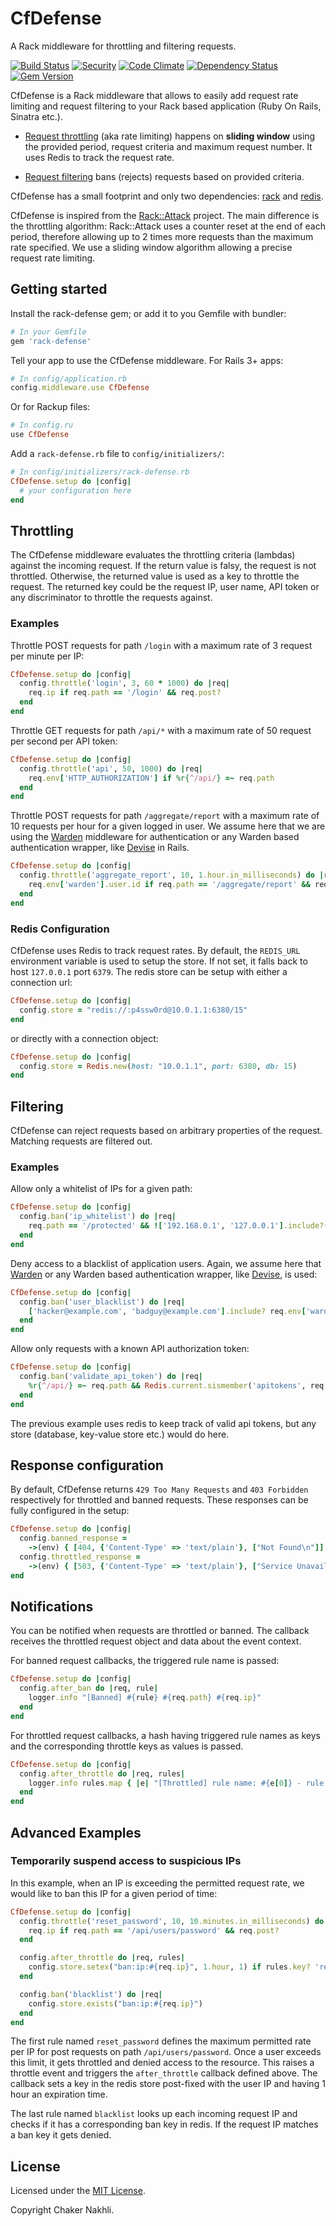 CfDefense
=============

A Rack middleware for throttling and filtering requests.

[![Build Status](https://travis-ci.org/nakhli/rack-defense.svg)](https://travis-ci.org/nakhli/rack-defense)
[![Security](https://hakiri.io/github/nakhli/rack-defense/master.svg)](https://hakiri.io/github/nakhli/rack-defense/master)
[![Code Climate](https://codeclimate.com/github/nakhli/rack-defense/badges/gpa.svg)](https://codeclimate.com/github/nakhli/rack-defense)
[![Dependency Status](https://gemnasium.com/nakhli/rack-defense.svg)](https://gemnasium.com/nakhli/rack-defense)
[![Gem Version](https://badge.fury.io/rb/rack-defense.svg)](http://badge.fury.io/rb/rack-defense)

CfDefense is a Rack middleware that allows to easily add request rate limiting and request filtering to your Rack based application (Ruby On Rails, Sinatra etc.).

* [Request throttling](#throttling) (aka rate limiting) happens on __sliding window__ using the provided period, request criteria and maximum request number. It uses Redis to track the request rate.

* [Request filtering](#filtering) bans (rejects) requests based on provided criteria.

CfDefense has a small footprint and only two dependencies: [rack](https://github.com/rack/rack) and [redis](https://github.com/redis/redis-rb).

CfDefense is inspired from the [Rack::Attack](https://github.com/kickstarter/rack-attack) project. The main difference is the throttling algorithm: Rack::Attack uses a counter reset at the end of each period, therefore allowing up to 2 times more requests than the maximum rate specified. We use a sliding window algorithm allowing a precise request rate limiting.

## Getting started

Install the rack-defense gem; or add it to you Gemfile with bundler:

```ruby
# In your Gemfile
gem 'rack-defense'
```

Tell your app to use the CfDefense middleware. For Rails 3+ apps:

```ruby
# In config/application.rb
config.middleware.use CfDefense
```

Or for Rackup files:

```ruby
# In config.ru
use CfDefense
```

Add a `rack-defense.rb` file to `config/initializers/`:

```ruby
# In config/initializers/rack-defense.rb
CfDefense.setup do |config|
  # your configuration here
end
```

## Throttling

The CfDefense middleware evaluates the throttling criteria (lambdas) against the incoming request.
If the return value is falsy, the request is not throttled. Otherwise, the returned value is used as a key to
throttle the request. The returned key could be the request IP, user name, API token or any discriminator to throttle
the requests against.

### Examples

Throttle POST requests for path `/login` with a maximum rate of 3 request per minute per IP:

```ruby
CfDefense.setup do |config|
  config.throttle('login', 3, 60 * 1000) do |req|
    req.ip if req.path == '/login' && req.post?
  end
end
```

Throttle GET requests for path `/api/*` with a maximum rate of 50 request per second per API token:

```ruby
CfDefense.setup do |config|
  config.throttle('api', 50, 1000) do |req|
    req.env['HTTP_AUTHORIZATION'] if %r{^/api/} =~ req.path
  end
end
```

Throttle POST requests for path `/aggregate/report` with a maximum rate of 10 requests per hour for a given logged in user. We assume here that we are using the [Warden](https://github.com/hassox/warden) middleware for authentication or any Warden based authentication wrapper, like [Devise](https://github.com/plataformatec/devise) in Rails.

```ruby
CfDefense.setup do |config|
  config.throttle('aggregate_report', 10, 1.hour.in_milliseconds) do |req|
    req.env['warden'].user.id if req.path == '/aggregate/report' && req.env['warden'].user
  end
end
```

### Redis Configuration

CfDefense uses Redis to track request rates. By default, the `REDIS_URL` environment variable is used to setup
the store. If not set, it falls back to host `127.0.0.1` port `6379`.
The redis store can be setup with either a connection url:

```ruby
CfDefense.setup do |config|
  config.store = "redis://:p4ssw0rd@10.0.1.1:6380/15"
end
```

or directly with a connection object:

```ruby
CfDefense.setup do |config|
  config.store = Redis.new(host: "10.0.1.1", port: 6380, db: 15)
end
```

## Filtering

CfDefense can reject requests based on arbitrary properties of the request. Matching requests are filtered out.

### Examples

Allow only a whitelist of IPs for a given path:

```ruby
CfDefense.setup do |config|
  config.ban('ip_whitelist') do |req|
    req.path == '/protected' && !['192.168.0.1', '127.0.0.1'].include?(req.ip)
  end
end
```

Deny access to a blacklist of application users. Again, we assume here that
[Warden](https://github.com/hassox/warden) or any Warden based authentication wrapper, like [Devise](https://github.com/plataformatec/devise), is used:

```ruby
CfDefense.setup do |config|
  config.ban('user_blacklist') do |req|
    ['hacker@example.com', 'badguy@example.com'].include? req.env['warden'].user.email
  end
end
```

Allow only requests with a known API authorization token:

```ruby
CfDefense.setup do |config|
  config.ban('validate_api_token') do |req|
    %r{^/api/} =~ req.path && Redis.current.sismember('apitokens', req.env['HTTP_AUTHORIZATION'])
  end
end
```

The previous example uses redis to keep track of valid api tokens, but any store (database, key-value store etc.) would do here.

## Response configuration

By default, CfDefense returns `429 Too Many Requests` and `403 Forbidden` respectively for throttled and banned requests.
These responses can be fully configured in the setup:

```ruby
CfDefense.setup do |config|
  config.banned_response =
    ->(env) { [404, {'Content-Type' => 'text/plain'}, ["Not Found\n"]] }
  config.throttled_response =
    ->(env) { [503, {'Content-Type' => 'text/plain'}, ["Service Unavailable\n"]] }
end
```

## Notifications

You can be notified when requests are throttled or banned. The callback receives the throttled request object and data
about the event context.

For banned request callbacks, the triggered rule name is passed:

```ruby
CfDefense.setup do |config|
  config.after_ban do |req, rule|
    logger.info "[Banned] #{rule} #{req.path} #{req.ip}"
  end
end
```

For throttled request callbacks, a hash having triggered rule names as keys and the corresponding throttle keys
as values is passed.

```ruby
CfDefense.setup do |config|
  config.after_throttle do |req, rules|
    logger.info rules.map { |e| "[Throttled] rule name: #{e[0]} - rule throttle key: #{e[1]}" }.join ', '
  end
end
```

## Advanced Examples

### Temporarily suspend access to suspicious IPs

In this example, when an IP is exceeding the permitted request rate, we would like to ban this IP for a given period of time:

```ruby
CfDefense.setup do |config|
  config.throttle('reset_password', 10, 10.minutes.in_milliseconds) do |req|
    req.ip if req.path == '/api/users/password' && req.post?
  end

  config.after_throttle do |req, rules|
    config.store.setex("ban:ip:#{req.ip}", 1.hour, 1) if rules.key? 'reset_password'
  end

  config.ban('blacklist') do |req|
    config.store.exists("ban:ip:#{req.ip}")
  end
end
```

The first rule named `reset_password` defines the maximum permitted rate per IP for post requests on path
`/api/users/password`. Once a user exceeds this limit, it gets throttled and denied access to the resource.
This raises a throttle event and triggers the `after_throttle` callback defined above. The callback sets a key in the redis store post-fixed with the user IP and having 1 hour an expiration time.

The last rule named `blacklist` looks up each incoming request IP and checks if it has a corresponding ban key
in redis. If the request IP matches a ban key it gets denied.

## License

Licensed under the [MIT License](http://opensource.org/licenses/MIT).

Copyright Chaker Nakhli.

